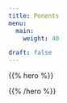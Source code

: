 ```yaml
---
title: Ponents
menu:
  main:
    weight: 40

draft: false
---
```


{{% hero %}}
<!-- TODO: filter and search -->
{{% /hero %}}


